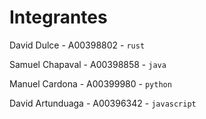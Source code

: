 # Integrantes

David Dulce - A00398802 - `rust`

Samuel Chapaval - A00398858 - `java`

Manuel Cardona - A00399980 - `python`

David Artunduaga - A00396342 - `javascript`
